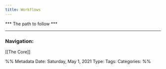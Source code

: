 ```yaml
---
title: Workflows
---
```


*** The path to follow ***











---
### Navigation:
[[The Core]]

%% Metadata
Date: Saturday, May 1, 2021
Type: 
Tags: 
Categories:
%%